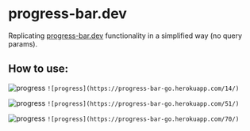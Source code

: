 # progress-bar.dev

Replicating [progress-bar.dev](https://progress-bar.dev/) functionality in a simplified way (no query params).

## How to use:

![progress](https://progress-bar-go.herokuapp.com/14/)
`![progress](https://progress-bar-go.herokuapp.com/14/)`

![progress](https://progress-bar-go.herokuapp.com/51/)
`![progress](https://progress-bar-go.herokuapp.com/51/)`

![progress](https://progress-bar-go.herokuapp.com/70/)
`![progress](https://progress-bar-go.herokuapp.com/70/)`
